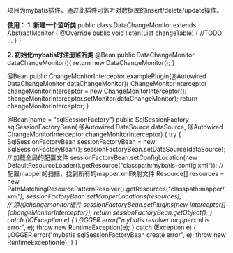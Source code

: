项目为mybatis插件，通过此插件可监听对数据库的insert/delete/update操作。

**使用：**
**1. 新建一个监听类**
public class DataChangeMonitor extends AbstractMonitor {
	@Override
	public void listen(List<ChangeData> changeTable) {
		//TODO ...
	}
}

**2. 初始化mybatis时注册监听类**
@Bean
public DataChangeMonitor dataChangeMonitor(){
	return  new DataChangeMonitor();
}


@Bean
public ChangeMonitorInterceptor examplePlugin(@Autowired DataChangeMonitor dataChangeMonitor){
	ChangeMonitorInterceptor changeMonitorInterceptor =  new ChangeMonitorInterceptor();
	changeMonitorInterceptor.setMonitor(dataChangeMonitor);
	return changeMonitorInterceptor;
}


@Bean(name = "sqlSessionFactory")
public SqlSessionFactory sqlSessionFactoryBean(
	@Autowired DataSource dataSource, @Autowired ChangeMonitorInterceptor changeMonitorInterceptor) {
	try {
	SqlSessionFactoryBean sessionFactoryBean = new SqlSessionFactoryBean();
	sessionFactoryBean.setDataSource(dataSource);
	// 加载全局的配置文件
	sessionFactoryBean.setConfigLocation(new DefaultResourceLoader().getResource("classpath:mybatis-config.xml"));
	// 配置mapper的扫描，找到所有的mapper.xml映射文件
	Resource[] resources = new PathMatchingResourcePatternResolver().getResources("classpath:mapper/*.xml");
				sessionFactoryBean.setMapperLocations(resources);		
	// 添加changemonitor插件
	sessionFactoryBean.setPlugins(new Interceptor[]{changeMonitorInterceptor});
	return sessionFactoryBean.getObject();
	} catch (IOException e) {
		LOGGER.error("mybatis resolver mapper*xml is error", e);
		throw new RuntimeException(e);
	} catch (Exception e) {
        LOGGER.error("mybatis sqlSessionFactoryBean create error", e);
		throw new RuntimeException(e);
	}
}